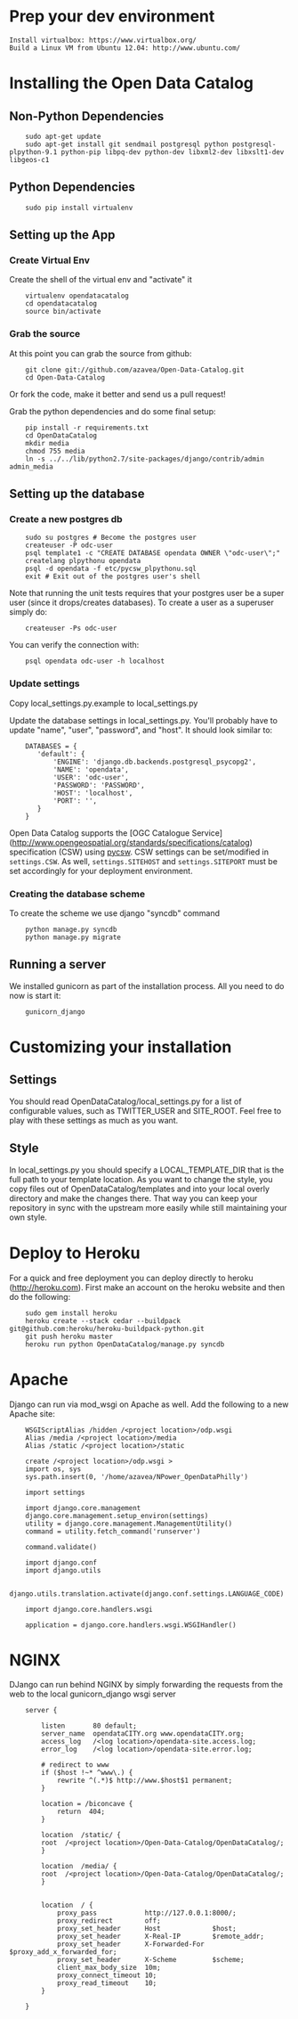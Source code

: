 # Prep your dev environment

    Install virtualbox: https://www.virtualbox.org/
    Build a Linux VM from Ubuntu 12.04: http://www.ubuntu.com/

# Installing the Open Data Catalog
## Non-Python Dependencies

        sudo apt-get update
        sudo apt-get install git sendmail postgresql python postgresql-plpython-9.1 python-pip libpq-dev python-dev libxml2-dev libxslt1-dev libgeos-c1

## Python Dependencies

        sudo pip install virtualenv

## Setting up the App
### Create Virtual Env
Create the shell of the virtual env and "activate" it

        virtualenv opendatacatalog
        cd opendatacatalog
        source bin/activate

### Grab the source
At this point you can grab the source from github:

        git clone git://github.com/azavea/Open-Data-Catalog.git
        cd Open-Data-Catalog

Or fork the code, make it better and send us a pull request!

Grab the python dependencies and do some final setup:

        pip install -r requirements.txt
        cd OpenDataCatalog
        mkdir media
        chmod 755 media
        ln -s ../../lib/python2.7/site-packages/django/contrib/admin admin_media


## Setting up the database
### Create a new postgres db

        sudo su postgres # Become the postgres user
        createuser -P odc-user
        psql template1 -c "CREATE DATABASE opendata OWNER \"odc-user\";"
        createlang plpythonu opendata
        psql -d opendata -f etc/pycsw_plpythonu.sql
        exit # Exit out of the postgres user's shell

Note that running the unit tests requires that your postgres user be a super user (since it drops/creates databases). To create a user as a superuser simply do:

        createuser -Ps odc-user

You can verify the connection with:

        psql opendata odc-user -h localhost

### Update settings

Copy local_settings.py.example to local_settings.py

Update the database settings in local_settings.py. You'll probably have to update "name", "user", "password", and "host". It should look similar to:

        DATABASES = {
           'default': {
               'ENGINE': 'django.db.backends.postgresql_psycopg2',
               'NAME': 'opendata',
               'USER': 'odc-user',
               'PASSWORD': 'PASSWORD',
               'HOST': 'localhost',
               'PORT': '',
           }
        }

Open Data Catalog supports the [OGC Catalogue Service] (http://www.opengeospatial.org/standards/specifications/catalog) specification (CSW) using [pycsw](http://pycsw.org).  CSW settings can be set/modified in `settings.CSW`.  As well, `settings.SITEHOST` and `settings.SITEPORT` must be set accordingly for your deployment environment.

### Creating the database scheme

To create the scheme we use django "syncdb" command

        python manage.py syncdb
        python manage.py migrate

## Running a server
We installed gunicorn as part of the installation process. All you need to do now is start it:

        gunicorn_django


# Customizing your installation

## Settings

You should read OpenDataCatalog/local_settings.py for a list of configurable
values, such as TWITTER_USER and SITE_ROOT.  Feel free to play with these
settings as much as you want.

## Style

In local_settings.py you should specify a LOCAL_TEMPLATE_DIR that is the full
path to your template location.  As you want to change the style, you copy
files out of OpenDataCatalog/templates and into your local overly directory
and make the changes there.  That way you can keep your repository in sync
with the upstream more easily while still maintaining your own style.

# Deploy to Heroku

For a quick and free deployment you can deploy directly to heroku (http://heroku.com). First make an account on the heroku website and then do the following:

        sudo gem install heroku       
        heroku create --stack cedar --buildpack git@github.com:heroku/heroku-buildpack-python.git
        git push heroku master       
        heroku run python OpenDataCatalog/manage.py syncdb


# Apache

Django can run via mod_wsgi on Apache as well. Add the following to a new Apache site:

        WSGIScriptAlias /hidden /<project location>/odp.wsgi
        Alias /media /<project location>/media
        Alias /static /<project location>/static

        create /<project location>/odp.wsgi >
        import os, sys
        sys.path.insert(0, '/home/azavea/NPower_OpenDataPhilly')

        import settings

        import django.core.management
        django.core.management.setup_environ(settings)
        utility = django.core.management.ManagementUtility()
        command = utility.fetch_command('runserver')

        command.validate()

        import django.conf
        import django.utils

        django.utils.translation.activate(django.conf.settings.LANGUAGE_CODE)

        import django.core.handlers.wsgi

        application = django.core.handlers.wsgi.WSGIHandler()


# NGINX

DJango can run behind NGINX by simply forwarding the requests from the web to the local gunicorn_django wsgi server


        server {
        
            listen       80 default;
            server_name  opendataCITY.org www.opendataCITY.org;
            access_log   /<log location>/opendata-site.access.log;
            error_log    /<log location>/opendata-site.error.log;

            # redirect to www
            if ($host !~* ^www\.) {
                rewrite ^(.*)$ http://www.$host$1 permanent;
            }

            location = /biconcave {
                return  404;
            }

            location  /static/ {
            root  /<project location>/Open-Data-Catalog/OpenDataCatalog/;
            }

            location  /media/ {
            root  /<project location>/Open-Data-Catalog/OpenDataCatalog/;
            }


            location  / {
                proxy_pass            http://127.0.0.1:8000/;
                proxy_redirect        off;
                proxy_set_header      Host             $host;
                proxy_set_header      X-Real-IP        $remote_addr;
                proxy_set_header      X-Forwarded-For  $proxy_add_x_forwarded_for;
                proxy_set_header      X-Scheme         $scheme;
                client_max_body_size  10m;
                proxy_connect_timeout 10;
                proxy_read_timeout    10;
            }

        }
